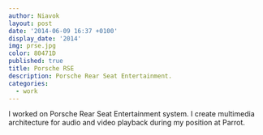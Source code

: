 ```yaml
---
author: Niavok
layout: post
date: '2014-06-09 16:37 +0100'
display_date: '2014'
img: prse.jpg
color: 80471D
published: true
title: Porsche RSE
description: Porsche Rear Seat Entertainment.
categories:
  - work
---
```

I worked on Porsche Rear Seat Entertainment system. I create multimedia architecture for audio and video playback during my position at Parrot.
